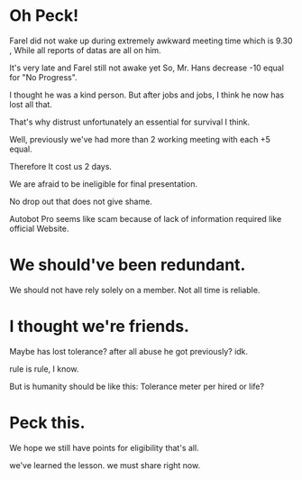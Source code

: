 # Oh Peck!
Farel did not wake up during extremely awkward meeting time which is 9.30 , While all reports of datas are all on him. 

It's very late and Farel still not awake yet So, Mr. Hans decrease -10 equal for "No Progress". 

I thought he was a kind person. But after jobs and jobs, I think he now has lost all that. 

That's why distrust unfortunately an essential for survival I think. 

Well, previously we've had more than 2 working meeting with each +5 equal.  

Therefore It cost us 2 days. 

We are afraid to be ineligible for final presentation. 

No drop out that does not give shame. 

Autobot Pro seems like scam because of lack of information required like official Website.

# We should've been redundant.
We should not have rely solely on a member. Not all time is reliable.

# I thought we're friends.
Maybe has lost tolerance? after all abuse he got previously? idk.

rule is rule, I know.

But is humanity should be like this: Tolerance meter per hired or life?

# Peck this.
We hope we still have points for eligibility that's all.

we've learned the lesson. we must share right now.